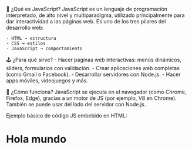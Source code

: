 🧠 ¿Qué es JavaScript?
JavaScript es un lenguaje de programación interpretado, de alto nivel y multiparadigma, utilizado principalmente para dar interactividad a las páginas web. Es uno de los tres pilares del desarrollo web:

    - HTML → estructura
    - CSS → estilos
    - JavaScript → comportamiento

🕹️ ¿Para qué sirve?
    - Hacer páginas web interactivas: menús dinámicos, sliders, formularios con validación.
    - Crear aplicaciones web completas (como Gmail o Facebook).
    - Desarrollar servidores con Node.js.
    - Hacer apps móviles, videojuegos y más.

🔄 ¿Cómo funciona?
JavaScript se ejecuta en el navegador (como Chrome, Firefox, Edge), gracias a un motor de JS (por ejemplo, V8 en Chrome). También se puede usar del lado del servidor con Node.js.

Ejemplo básico de código JS embebido en HTML:
    <!DOCTYPE html>
    <html>
    <head>
        <title>Hola JavaScript</title>
    </head>
    <body>
        <h1>Hola mundo</h1>
        <script>
        alert('Hola desde JavaScript');
        </script>
    </body>
    </html>